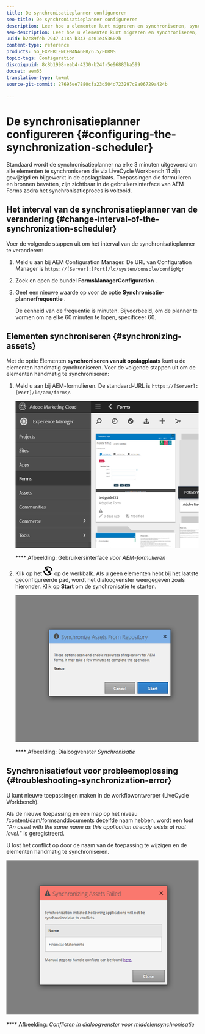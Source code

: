 ```yaml
---
title: De synchronisatieplanner configureren
seo-title: De synchronisatieplanner configureren
description: Leer hoe u elementen kunt migreren en synchroniseren, synchronisatieplanner kunt configureren en mappen kunt gebruiken om elementen te rangschikken.
seo-description: Leer hoe u elementen kunt migreren en synchroniseren, synchronisatieplanner kunt configureren en mappen kunt gebruiken om elementen te rangschikken.
uuid: b2c89feb-2947-418a-b343-4c01e453602b
content-type: reference
products: SG_EXPERIENCEMANAGER/6.5/FORMS
topic-tags: Configuration
discoiquuid: 8c8b1998-eab4-4230-b24f-5e96883ba599
docset: aem65
translation-type: tm+mt
source-git-commit: 27695ee7880cfa23d504d723297c9a06729a424b

---
```



# De synchronisatieplanner configureren {#configuring-the-synchronization-scheduler}

Standaard wordt de synchronisatieplanner na elke 3 minuten uitgevoerd om alle elementen te synchroniseren die via LiveCycle Workbench 11 zijn gewijzigd en bijgewerkt in de opslagplaats. Toepassingen die formulieren en bronnen bevatten, zijn zichtbaar in de gebruikersinterface van AEM Forms zodra het synchronisatieproces is voltooid.

## Het interval van de synchronisatieplanner van de verandering {#change-interval-of-the-synchronization-scheduler}

Voer de volgende stappen uit om het interval van de synchronisatieplanner te veranderen:

1. Meld u aan bij AEM Configuration Manager. De URL van Configuration Manager is `https://[Server]:[Port]/lc/system/console/configMgr`

1. Zoek en open de bundel **FormsManagerConfiguration** .

1. Geef een nieuwe waarde op voor de optie **Synchronisatie-plannerfrequentie** .

   De eenheid van de frequentie is minuten. Bijvoorbeeld, om de planner te vormen om na elke 60 minuten te lopen, specificeer 60.

## Elementen synchroniseren {#synchronizing-assets}

Met de optie Elementen **synchroniseren vanuit opslagplaats** kunt u de elementen handmatig synchroniseren. Voer de volgende stappen uit om de elementen handmatig te synchroniseren:

1. Meld u aan bij AEM-formulieren. De standaard-URL is `https://[Server]:[Port]/lc/aem/forms/`.

   ![Gebruikersinterface AEM-formulieren](assets/aem_forms_ui.png)

   **** Afbeelding: Gebruikersinterface *voor AEM-formulieren*

1. Klik op het ![pictogram aem6forms_sync](assets/aem6forms_sync.png) op de werkbalk. Als u geen elementen hebt bij het laatste geconfigureerde pad, wordt het dialoogvenster weergegeven zoals hieronder. Klik op **Start** om de synchronisatie te starten.

   ![Synchronisatie, dialoogvenster](assets/migrate-and-syncronize.png)

   **** Afbeelding: Dialoogvenster *Synchronisatie*

## Synchronisatiefout voor probleemoplossing {#troubleshooting-synchronization-error}

U kunt nieuwe toepassingen maken in de workflowontwerper (LiveCycle Workbench).

Als de nieuwe toepassing en een map op het niveau /content/dam/formsanddocuments dezelfde naam hebben, wordt een fout &quot;*An asset with the same name as this application already exists at root level.*&quot; is geregistreerd.

U lost het conflict op door de naam van de toepassing te wijzigen en de elementen handmatig te synchroniseren.

![Conflicten in dialoogvenster voor synchronisatie van elementen](assets/sync-conflict.png)

**** Afbeelding: *Conflicten in dialoogvenster voor middelensynchronisatie*
